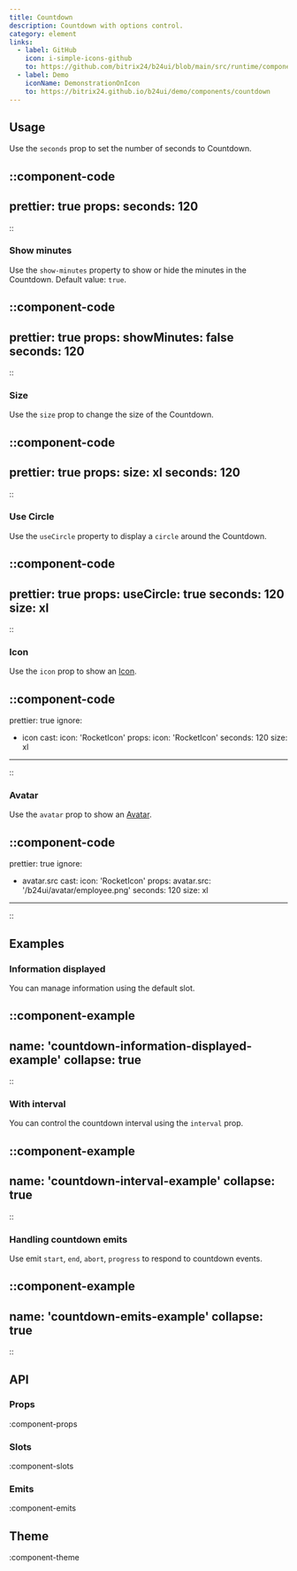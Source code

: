 ```yaml
---
title: Countdown
description: Countdown with options control.
category: element
links:
  - label: GitHub
    icon: i-simple-icons-github
    to: https://github.com/bitrix24/b24ui/blob/main/src/runtime/components/Countdown
  - label: Demo
    iconName: DemonstrationOnIcon
    to: https://bitrix24.github.io/b24ui/demo/components/countdown
---
```


## Usage

Use the `seconds` prop to set the number of seconds to Countdown.

::component-code
---
prettier: true
props:
  seconds: 120
---
::

### Show minutes

Use the `show-minutes` property to show or hide the minutes in the Countdown. Default value: `true`.

::component-code
---
prettier: true
props:
  showMinutes: false
  seconds: 120
---
::

### Size

Use the `size` prop to change the size of the Countdown.

::component-code
---
prettier: true
props:
  size: xl
  seconds: 120
---
::

### Use Circle

Use the `useCircle` property to display a `circle` around the Countdown.

::component-code
---
prettier: true
props:
  useCircle: true
  seconds: 120
  size: xl
---
::

### Icon

Use the `icon` prop to show an [Icon](https://bitrix24.github.io/b24icons/guide/icons.html).

::component-code
---
prettier: true
ignore:
  - icon
cast:
  icon: 'RocketIcon'
props:
  icon: 'RocketIcon'
  seconds: 120
  size: xl
---
::

### Avatar

Use the `avatar` prop to show an [Avatar](/docs/components/avatar/).

::component-code
---
prettier: true
ignore:
  - avatar.src
cast:
  icon: 'RocketIcon'
props:
  avatar.src: '/b24ui/avatar/employee.png'
  seconds: 120
  size: xl
---
::

## Examples

### Information displayed

You can manage information using the default slot.

::component-example
---
name: 'countdown-information-displayed-example'
collapse: true
---
::

### With interval

You can control the countdown interval using the `interval` prop.

::component-example
---
name: 'countdown-interval-example'
collapse: true
---
::

### Handling countdown emits

Use emit `start`, `end`, `abort`, `progress` to respond to countdown events.

::component-example
---
name: 'countdown-emits-example'
collapse: true
---
::

## API

### Props

:component-props

### Slots

:component-slots

### Emits

:component-emits

## Theme

:component-theme
